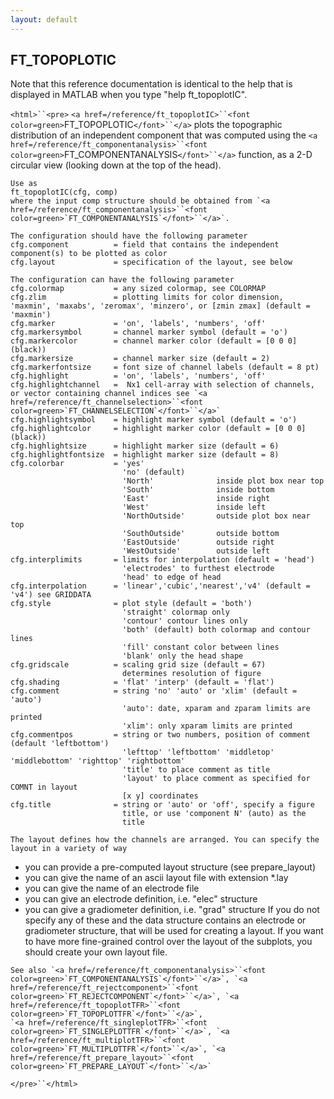 ```yaml
---
layout: default
---
```


##  FT_TOPOPLOTIC

Note that this reference documentation is identical to the help that is displayed in MATLAB when you type "help ft_topoplotIC".

`<html>``<pre>`
    `<a href=/reference/ft_topoplotIC>``<font color=green>`FT_TOPOPLOTIC`</font>``</a>` plots the topographic distribution of an independent
    component that was computed using the `<a href=/reference/ft_componentanalysis>``<font color=green>`FT_COMPONENTANALYSIS`</font>``</a>` function,
    as a 2-D circular view (looking down at the top of the head).
 
    Use as
    ft_topoplotIC(cfg, comp)
    where the input comp structure should be obtained from `<a href=/reference/ft_componentanalysis>``<font color=green>`FT_COMPONENTANALYSIS`</font>``</a>`.
 
    The configuration should have the following parameter
    cfg.component          = field that contains the independent component(s) to be plotted as color
    cfg.layout             = specification of the layout, see below
 
    The configuration can have the following parameter
    cfg.colormap           = any sized colormap, see COLORMAP
    cfg.zlim               = plotting limits for color dimension, 'maxmin', 'maxabs', 'zeromax', 'minzero', or [zmin zmax] (default = 'maxmin')
    cfg.marker             = 'on', 'labels', 'numbers', 'off'
    cfg.markersymbol       = channel marker symbol (default = 'o')
    cfg.markercolor        = channel marker color (default = [0 0 0] (black))
    cfg.markersize         = channel marker size (default = 2)
    cfg.markerfontsize     = font size of channel labels (default = 8 pt)
    cfg.highlight          = 'on', 'labels', 'numbers', 'off'
    cfg.highlightchannel   =  Nx1 cell-array with selection of channels, or vector containing channel indices see `<a href=/reference/ft_channelselection>``<font color=green>`FT_CHANNELSELECTION`</font>``</a>`
    cfg.highlightsymbol    = highlight marker symbol (default = 'o')
    cfg.highlightcolor     = highlight marker color (default = [0 0 0] (black))
    cfg.highlightsize      = highlight marker size (default = 6)
    cfg.highlightfontsize  = highlight marker size (default = 8)
    cfg.colorbar           = 'yes'
                             'no' (default)
                             'North'              inside plot box near top
                             'South'              inside bottom
                             'East'               inside right
                             'West'               inside left
                             'NorthOutside'       outside plot box near top
                             'SouthOutside'       outside bottom
                             'EastOutside'        outside right
                             'WestOutside'        outside left
    cfg.interplimits       = limits for interpolation (default = 'head')
                             'electrodes' to furthest electrode
                             'head' to edge of head
    cfg.interpolation      = 'linear','cubic','nearest','v4' (default = 'v4') see GRIDDATA
    cfg.style              = plot style (default = 'both')
                             'straight' colormap only
                             'contour' contour lines only
                             'both' (default) both colormap and contour lines
                             'fill' constant color between lines
                             'blank' only the head shape
    cfg.gridscale          = scaling grid size (default = 67)
                             determines resolution of figure
    cfg.shading            = 'flat' 'interp' (default = 'flat')
    cfg.comment            = string 'no' 'auto' or 'xlim' (default = 'auto')
                             'auto': date, xparam and zparam limits are printed
                             'xlim': only xparam limits are printed
    cfg.commentpos         = string or two numbers, position of comment (default 'leftbottom')
                             'lefttop' 'leftbottom' 'middletop' 'middlebottom' 'righttop' 'rightbottom'
                             'title' to place comment as title
                             'layout' to place comment as specified for COMNT in layout
                             [x y] coordinates
    cfg.title              = string or 'auto' or 'off', specify a figure
                             title, or use 'component N' (auto) as the
                             title
 
    The layout defines how the channels are arranged. You can specify the
    layout in a variety of way
   - you can provide a pre-computed layout structure (see prepare_layout)
   - you can give the name of an ascii layout file with extension *.lay
   - you can give the name of an electrode file
   - you can give an electrode definition, i.e. "elec" structure
   - you can give a gradiometer definition, i.e. "grad" structure
    If you do not specify any of these and the data structure contains an
    electrode or gradiometer structure, that will be used for creating a
    layout. If you want to have more fine-grained control over the layout
    of the subplots, you should create your own layout file.
 
    See also `<a href=/reference/ft_componentanalysis>``<font color=green>`FT_COMPONENTANALYSIS`</font>``</a>`, `<a href=/reference/ft_rejectcomponent>``<font color=green>`FT_REJECTCOMPONENT`</font>``</a>`, `<a href=/reference/ft_topoplotTFR>``<font color=green>`FT_TOPOPLOTTFR`</font>``</a>`,
    `<a href=/reference/ft_singleplotTFR>``<font color=green>`FT_SINGLEPLOTTFR`</font>``</a>`, `<a href=/reference/ft_multiplotTFR>``<font color=green>`FT_MULTIPLOTTFR`</font>``</a>`, `<a href=/reference/ft_prepare_layout>``<font color=green>`FT_PREPARE_LAYOUT`</font>``</a>`
`</pre>``</html>`


